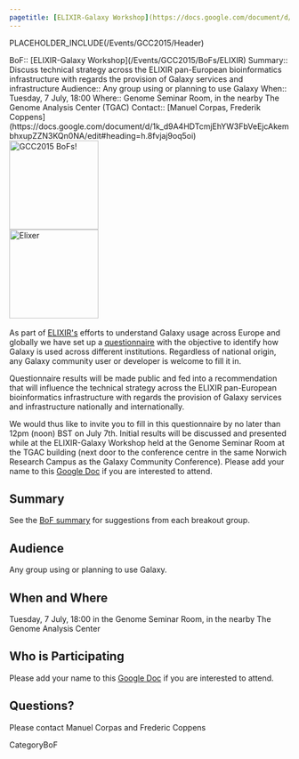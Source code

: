 ```yaml
---
pagetitle: [ELIXIR-Galaxy Workshop](https://docs.google.com/document/d/1k_d9A4HDTcmjEhYW3FbVeEjcAkembhxupZZN3KQn0NA/edit#heading=h.8fvjaj9oq5oi)
---
```

PLACEHOLDER_INCLUDE(/Events/GCC2015/Header)




<div class='dictbox'>
 BoF:: [ELIXIR-Galaxy Workshop](/Events/GCC2015/BoFs/ELIXIR)
 Summary:: Discuss technical strategy across the ELIXIR pan-European bioinformatics infrastructure with regards the provision of Galaxy services and infrastructure
 Audience:: Any group using or planning to use Galaxy  
 When:: Tuesday, 7 July, 18:00
 Where:: Genome Seminar Room, in the nearby The Genome Analysis Center (TGAC)
 Contact:: [Manuel Corpas, Frederik Coppens](https://docs.google.com/document/d/1k_d9A4HDTcmjEhYW3FbVeEjcAkembhxupZZN3KQn0NA/edit#heading=h.8fvjaj9oq5oi)
</div>

<div class='left'><a href='/Events/GCC2015/BoFs'><img src='/Images/Logos/GCC2015BoFs300.png' alt='GCC2015 BoFs!' width="160" /></a> <br />
<a href='https://docs.google.com/document/d/1k_d9A4HDTcmjEhYW3FbVeEjcAkembhxupZZN3KQn0NA/edit#heading=h.8fvjaj9oq5oi'><img src='/Images/Logos/ElixirNoTextLogo.png' alt='Elixer' width="160" /></a> &nbsp;&nbsp;&nbsp;
</div>

</div>

As part of [ELIXIR's](http://www.elixir-europe.org/) efforts to understand Galaxy usage across Europe and globally we have set up a [questionnaire](https://www.surveymonkey.com/r/Q7WYL2G) with the objective to identify how Galaxy is used across different institutions. Regardless of national origin, any Galaxy community user or developer is welcome to fill it in.

Questionnaire results will be made public and fed into a recommendation that will influence the technical strategy across the ELIXIR pan-European bioinformatics infrastructure with regards the provision of Galaxy services and infrastructure nationally and internationally.

We would thus like to invite you to fill in this questionnaire by no later than 12pm (noon) BST on July 7th. Initial results will be discussed and presented while at the ELIXIR-Galaxy Workshop held at the Genome Seminar Room at the TGAC building (next door to the conference centre in the same Norwich Research Campus as the Galaxy Community Conference). Please add your name to this [Google Doc](https://docs.google.com/document/d/1k_d9A4HDTcmjEhYW3FbVeEjcAkembhxupZZN3KQn0NA/edit#) if you are interested to attend.

## Summary

See the [BoF summary](https://docs.google.com/document/d/1k_d9A4HDTcmjEhYW3FbVeEjcAkembhxupZZN3KQn0NA/edit?usp=sharing) for suggestions from each breakout group.


## Audience

Any group using or planning to use Galaxy.

## When and Where

Tuesday, 7 July, 18:00 in the Genome Seminar Room, in the nearby The Genome Analysis Center 

## Who is Participating

Please add your name to this [Google Doc](https://docs.google.com/document/d/1k_d9A4HDTcmjEhYW3FbVeEjcAkembhxupZZN3KQn0NA/edit#) if you are interested to attend.

## Questions?

Please contact Manuel Corpas and Frederic Coppens

CategoryBoF
